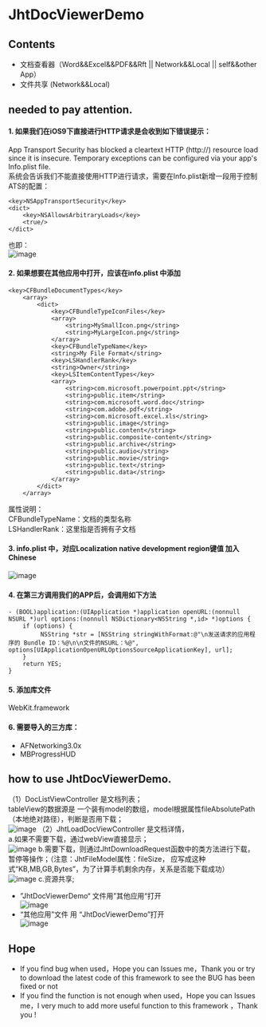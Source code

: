 # JhtDocViewerDemo

## Contents
* 文档查看器（Word&amp;&amp;Excel&amp;&amp;PDF&amp;&amp;Rft || Network&amp;&amp;Local || self&amp;&amp;other App）<br>
* 文件共享 (Network&amp;&amp;Local)<br>
## needed to pay attention.
#### 1. 如果我们在iOS9下直接进行HTTP请求是会收到如下错误提示：
App Transport Security has blocked a cleartext HTTP (http://) resource load since it is insecure. Temporary exceptions can be configured via your app's Info.plist file.<br>
系统会告诉我们不能直接使用HTTP进行请求，需要在Info.plist新增一段用于控制ATS的配置：<br>
```oc
<key>NSAppTransportSecurity</key>
<dict>
    <key>NSAllowsArbitraryLoads</key>
    <true/>
</dict>
```
也即：<br>
![image](https://raw.githubusercontent.com/jinht/JhtDocViewer/master/JhtDocViewerImages/1.png)


#### 2. 如果想要在其他应用中打开，应该在info.plist 中添加<br>
```oc
<key>CFBundleDocumentTypes</key>
	<array>
		<dict>
			<key>CFBundleTypeIconFiles</key>
			<array>
				<string>MySmallIcon.png</string>
				<string>MyLargeIcon.png</string>
			</array>
			<key>CFBundleTypeName</key>
			<string>My File Format</string>
			<key>LSHandlerRank</key>
			<string>Owner</string>
			<key>LSItemContentTypes</key>
			<array>
				<string>com.microsoft.powerpoint.ppt</string>
				<string>public.item</string>
				<string>com.microsoft.word.doc</string>
				<string>com.adobe.pdf</string>
				<string>com.microsoft.excel.xls</string>
				<string>public.image</string>
				<string>public.content</string>
				<string>public.composite-content</string>
				<string>public.archive</string>
				<string>public.audio</string>
				<string>public.movie</string>
				<string>public.text</string>
				<string>public.data</string>
			</array>
		</dict>
	</array>
```
属性说明：<br>
CFBundleTypeName：文档的类型名称<br>
LSHandlerRank：这里指是否拥有子文档<br>

#### 3. info.plist 中，对应Localization native development region键值 加入Chinese<br>
![image](https://raw.githubusercontent.com/jinht/JhtDocViewer/master/JhtDocViewerImages/2.png)
#### 4. 在第三方调用我们的APP后，会调用如下方法<br>
```oc
- (BOOL)application:(UIApplication *)application openURL:(nonnull NSURL *)url options:(nonnull NSDictionary<NSString *,id> *)options {
    if (options) {
         NSString *str = [NSString stringWithFormat:@"\n发送请求的应用程序的 Bundle ID：%@\n\n文件的NSURL：%@", options[UIApplicationOpenURLOptionsSourceApplicationKey], url];        
    }
    return YES;
}
```
#### 5. 添加库文件<br>
 WebKit.framework<br>
#### 6. 需要导入的三方库：<br>
 * AFNetworking3.0x<br>
 * MBProgressHUD <br>
## how to use JhtDocViewerDemo.
（1）DocListViewController 是文档列表；<br>
     tableView的数据源是 一个装有model的数组，model根据属性fileAbsolutePath（本地绝对路径），判断是否用下载；<br>
     ![image](https://raw.githubusercontent.com/jinht/JhtDocViewer/master/JhtDocViewerImages/3.png)
（2）JhtLoadDocViewController 是文档详情，<br>
      a.如果不需要下载，通过webView直接显示；<br>
      ![image](https://raw.githubusercontent.com/jinht/JhtDocViewer/master/JhtDocViewerImages/6.png)
      b.需要下载，则通过JhtDownloadRequest函数中的类方法进行下载，暂停等操作；（注意：JhtFileModel属性：fileSize， 应写成这种式“KB,MB,GB,Bytes”，为了计算手机剩余内存，关系是否能下载成功）<br>
      ![image](https://raw.githubusercontent.com/jinht/JhtDocViewer/master/JhtDocViewerImages/5.png)
      c.资源共享;<br>
  * ”JhtDocViewerDemo“ 文件用”其他应用“打开<br>
     ![image](https://raw.githubusercontent.com/jinht/JhtDocViewer/master/JhtDocViewerImages/4.png)
  * “其他应用”文件 用 “JhtDocViewerDemo”打开<br>
   ![image](https://raw.githubusercontent.com/jinht/JhtDocViewer/master/JhtDocViewerImages/7.png)
## Hope
* If you find bug when used，Hope you can Issues me，Thank you or try to download the latest code of this framework to see the BUG has been fixed or not
* If you find the function is not enough when used，Hope you can Issues me，I very much to add more useful function to this framework ，Thank you !
